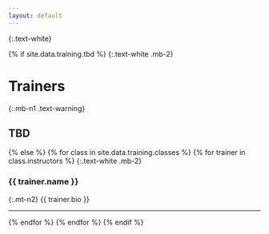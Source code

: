 ```yaml
---
layout: default
---
```

{:.text-white}

{% if site.data.training.tbd %}
{:.text-white .mb-2}
# Trainers

{:.mb-n1 .text-warning}
## TBD
{% else %}
{% for class in site.data.training.classes %}
{% for trainer in class.instructors %}
{:.text-white .mb-2}
### {{ trainer.name }}

{:.mt-n2}
{{ trainer.bio }}

***
{% endfor %}
{% endfor %}
{% endif %}

